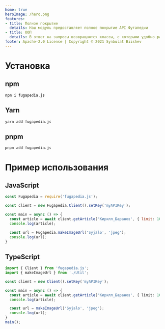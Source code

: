 ```yaml
---
home: true
heroImage: /hero.png
features:
- title: Полное покрытие
  details: Наш модуль предоставляет полное покрытие API Фугапедии
- title: ООП
  details: В ответ на запросы возвращаются классы, с которыми удобно работать
footer: Apache-2.0 License | Copyright © 2021 Synbulat Biishev
---
```


# Установка
## npm
```
npm i fugapedia.js
```
## Yarn
```
yarn add fugapedia.js
```
## pnpm
```
pnpm add fugapedia.js
```

# Пример использования
## JavaScript
```js
const Fugapedia = require('fugapedia.js');

const client = new Fugapedia.Client().setKey('myAPIKey');

const main = async () => {
  const article = await client.getArticle('Кирилл_Баранов', { limit: 100 });
  console.log(article);

  const url = Fugapedia.makeImageUrl('Syjalo', 'jpeg');
  console.log(url); 
}
```
## TypeScript
```ts
import { Client } from 'fugapedia.js';
import { makeImageUrl } from './Util';

const client = new Client().setKey('myAPIKey');

const main = async () => {
  const article = await client.getArticle('Кирилл_Баранов', { limit: 100 });
  console.log(article);

  const url = makeImageUrl('Syjalo', 'jpeg');
  console.log(url);
}
main();
```